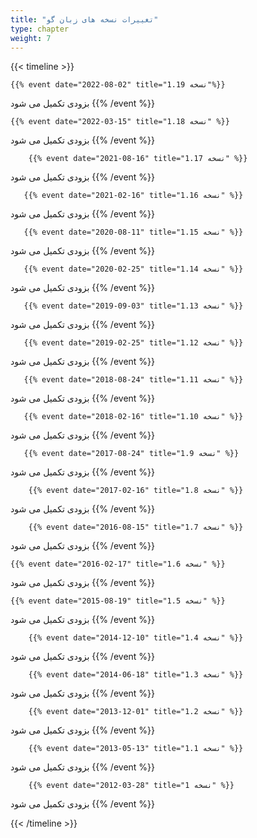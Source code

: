 ```yaml
---
title: "تغییرات نسخه های زبان گو"
type: chapter
weight: 7
---
```


{{< timeline >}}

    {{% event date="2022-08-02" title="نسخه 1.19"%}}
بزودی تکمیل می شود
    {{% /event %}}

    {{% event date="2022-03-15" title="نسخه 1.18" %}}
بزودی تکمیل می شود
    {{% /event %}}

        {{% event date="2021-08-16" title="نسخه 1.17" %}}
بزودی تکمیل می شود
    {{% /event %}}

       {{% event date="2021-02-16" title="نسخه 1.16" %}}
بزودی تکمیل می شود
    {{% /event %}}

       {{% event date="2020-08-11" title="نسخه 1.15" %}}
بزودی تکمیل می شود
    {{% /event %}}

       {{% event date="2020-02-25" title="نسخه 1.14" %}}
بزودی تکمیل می شود
    {{% /event %}}

       {{% event date="2019-09-03" title="نسخه 1.13" %}}
بزودی تکمیل می شود
    {{% /event %}}

       {{% event date="2019-02-25" title="نسخه 1.12" %}}
بزودی تکمیل می شود
    {{% /event %}}

       {{% event date="2018-08-24" title="نسخه 1.11" %}}
بزودی تکمیل می شود
    {{% /event %}}

       {{% event date="2018-02-16" title="نسخه 1.10" %}}
بزودی تکمیل می شود
    {{% /event %}}

       {{% event date="2017-08-24" title="نسخه 1.9" %}}
بزودی تکمیل می شود
    {{% /event %}}

        {{% event date="2017-02-16" title="نسخه 1.8" %}}
بزودی تکمیل می شود
    {{% /event %}}

        {{% event date="2016-08-15" title="نسخه 1.7" %}}
بزودی تکمیل می شود
    {{% /event %}}


    {{% event date="2016-02-17" title="نسخه 1.6" %}}
بزودی تکمیل می شود
    {{% /event %}}


    {{% event date="2015-08-19" title="نسخه 1.5" %}}
بزودی تکمیل می شود
    {{% /event %}}

        {{% event date="2014-12-10" title="نسخه 1.4" %}}
بزودی تکمیل می شود
    {{% /event %}}

        {{% event date="2014-06-18" title="نسخه 1.3" %}}
بزودی تکمیل می شود
    {{% /event %}}

        {{% event date="2013-12-01" title="نسخه 1.2" %}}
بزودی تکمیل می شود
    {{% /event %}}

        {{% event date="2013-05-13" title="نسخه 1.1" %}}
بزودی تکمیل می شود
    {{% /event %}}

        {{% event date="2012-03-28" title="نسخه 1" %}}
بزودی تکمیل می شود
    {{% /event %}}

{{< /timeline >}}